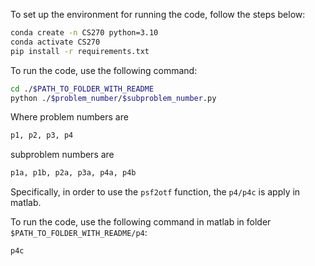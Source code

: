 To set up the environment for running the code, follow the steps below:
```bash
conda create -n CS270 python=3.10
conda activate CS270
pip install -r requirements.txt
```

To run the code, use the following command:
```bash
cd ./$PATH_TO_FOLDER_WITH_README
python ./$problem_number/$subproblem_number.py
```

Where problem numbers are
```bash
p1, p2, p3, p4
```

subproblem numbers are
```bash
p1a, p1b, p2a, p3a, p4a, p4b
```

Specifically, in order to use the `psf2otf` function, the `p4/p4c` is apply in matlab.

To run the code, use the following command in matlab in folder `$PATH_TO_FOLDER_WITH_README/p4`:
```bash
p4c
```
